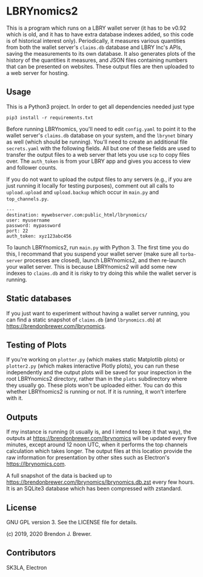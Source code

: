 # LBRYnomics2

This is a program which runs on a LBRY wallet server (it has to be v0.92
which is old, and it has to have extra database indexes added, so 
this code is of historical interest only). Periodically,
it measures various quantities from both the wallet server's `claims.db`
database and LBRY Inc's APIs, saving the measurements to its own 
database. It also generates plots of the history of the quantities it 
measures, and JSON files containing numbers that can be presented on 
websites. These output files are then uploaded to a web server for hosting.

## Usage

This is a Python3 project.
In order to get all dependencies needed just type

```
pip3 install -r requirements.txt
```

Before running LBRYnomics, you'll need to edit `config.yaml` to point it 
to the wallet server's `claims.db` database on your system, and the
`lbrynet` binary as well (which should be running).
You'll need to create an 
additional file `secrets.yaml` with the following fields. All but one of 
these fields are used to transfer the output files to a web 
server that lets you use `scp` to copy files over. The `auth_token` is 
from your LBRY app and gives you access to view and follower counts.

If you do not want to upload the output files to any servers (e.g., if you are
just running it locally for testing purposes), comment out all calls
to `upload.upload` and `upload.backup` which occur in `main.py` and
`top_channels.py`.

```
---
destination: mywebserver.com:public_html/lbrynomics/
user: myusername
password: mypassword
port: 22
auth_token: xyz123abc456
```

To launch LBRYnomics2, run `main.py` with Python 3. The first time you 
do this, I recommand that you suspend your wallet server (make sure all 
`torba-server` processes are closed), launch LBRYnomics2, and then 
re-launch your wallet server. This is because LBRYnomics2 will add some 
new indexes to `claims.db` and it is risky to try doing this while the 
wallet server is running.

## Static databases
If you just want to experiment without having a wallet server running, you can
find a static snapshot of `claims.db` (and `lbrynomics.db`) at
https://brendonbrewer.com/lbrynomics.

## Testing of Plots
If you're working on `plotter.py` (which makes static Matplotlib plots) or 
`plotter2.py` (which makes interactive Plotly plots), you can run these 
independently and the output plots will be saved for your inspection in the
root LBRYnomics2 directory, rather than in the `plots` subdirectory where they
usually go. These plots won't be uploaded either. You can do this whether 
LBRYnomics2 is running or not. If it is running, it won't interfere 
with it.

## Outputs

If my instance is running (it usually is, and I intend to keep it that way),
the outputs at https://brendonbrewer.com/lbrynomics will be 
updated every five minutes, except around 12 noon UTC, when it performs the
top channels calculation which takes longer.
The output files at this location provide the raw information for 
presentation by other sites such as Electron's https://lbrynomics.com.

A full snapshot of the data is backed up to 
https://brendonbrewer.com/lbrynomics/lbrynomics.db.zst every few hours. 
It is an SQLite3 database which has been compressed with zstandard.
 
## License

GNU GPL version 3. See the LICENSE file for details.

(c) 2019, 2020 Brendon J. Brewer.


## Contributors

SK3LA, Electron
